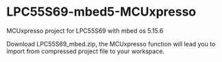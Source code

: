 # LPC55S69-mbed5-MCUxpresso
MCUxpresso project for LPC55S69 with mbed os 5.15.6

Download LPC55S69_mbed.zip, the MCUxpresso function will lead you to import from compressed project file to your workspace.
